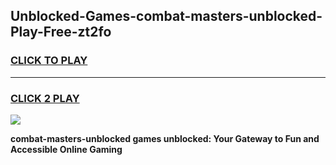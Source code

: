 
## Unblocked-Games-combat-masters-unblocked-Play-Free-zt2fo
<h3>
<a href="https://premium76.site?title=combat-masters-unblocked&ref=10A">CLICK TO PLAY</a></h3>
<hr>

<h3>
<a href="https://premium76.site?title=combat-masters-unblocked&ref=10A">CLICK 2 PLAY</a>
  
</h3>

<a href="https://premium76.site?title=combat-masters-unblocked&ref=10A"><img src="https://clearcache.store/games.png"></a>


**combat-masters-unblocked games unblocked: Your Gateway to Fun and Accessible Online Gaming**
